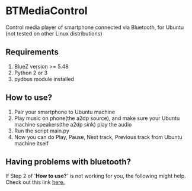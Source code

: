 # BTMediaControl
Control media player of smartphone connected via Bluetooth, for Ubuntu (not tested on other Linux distributions)

## Requirements
1. BlueZ version >= 5.48
2. Python 2 or 3
3. pydbus module installed

## How to use?
1. Pair your smartphone to Ubuntu machine
2. Play music on phone(the a2dp source), and make sure your Ubuntu machine speakers(the a2dp sink) play the audio
3. Run the script main.py
4. Now you can do Play, Pause, Next track, Previous track from Ubuntu machine itself

## Having problems with bluetooth?
If Step 2 of '<b>How to use?</b>' is not working for you, the following might help. Check out this link
<a href=https://askubuntu.com/a/109533/849242> here. </a>
